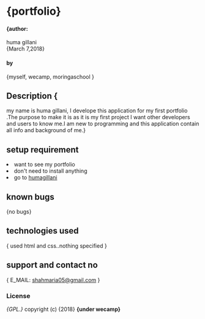# {portfolio}
#### {author:
huma gillani  
  {March 7,2018}
#### by
{myself,
wecamp,
moringaschool
}
## Description {
  my name is huma gillani, I develope this application for my first portfolio .The purpose to make it is as it is my first project I want other developers and users to know me.I am new to programming and this application contain all info and background of me.}
  ## setup requirement
<li>want to see my portfolio
<li>don't need to install anything
<li>go to
 <a href="https://github.com/humagillani05/itsme">humagillani</a>


 ## known bugs
 {no bugs}
 ## technologies used
 {
   used html and css..nothing specified
 }
 ## support and contact no
 {
   E_MAIL: shahmaria05@gmail.com
 }
 ### License
 *{GPL.}*
 copyright (c) {2018} **{under wecamp}**
